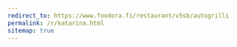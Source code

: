 ```yaml
---
redirect_to: https://www.foodora.fi/restaurant/v5sb/autogrilli
permalink: /r/katarina.html
sitemap: true
---
```

